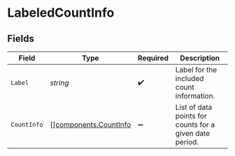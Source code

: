# LabeledCountInfo


## Fields

| Field                                                          | Type                                                           | Required                                                       | Description                                                    |
| -------------------------------------------------------------- | -------------------------------------------------------------- | -------------------------------------------------------------- | -------------------------------------------------------------- |
| `Label`                                                        | *string*                                                       | :heavy_check_mark:                                             | Label for the included count information.                      |
| `CountInfo`                                                    | [][components.CountInfo](../../models/components/countinfo.md) | :heavy_minus_sign:                                             | List of data points for counts for a given date period.        |